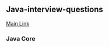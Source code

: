 ## Java-interview-questions
<a target="_blank" href="https://jsehelper.blogspot.ru/p/sitemap.html">Main Link</a>

### Java Core
